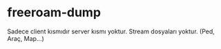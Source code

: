 # freeroam-dump

Sadece client kısmıdır server kısmı yoktur.
Stream dosyaları yoktur. (Ped, Araç, Map...)
